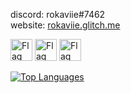 discord: rokaviie#7462\
website: <a href="https://rokaviie.glitch.me/" target="_blank">rokaviie.glitch.me</a>

<p float="left">
  <img src="https://github.com/rokaviie/rokaviie/blob/main/flag-of-nz.png" alt="Flag of New Zealand" width="35" />
  <img src="https://github.com/rokaviie/rokaviie/blob/main/flag-of-china.png" alt="Flag of China" width="35" />
  <img src="https://github.com/rokaviie/rokaviie/blob/main/flag-of-iran.png" alt="Flag of Iran" width="35" />
</p>

[![Top Languages](https://github-readme-stats.vercel.app/api/top-langs/?username=rokaviie&layout=compact&theme=radical)](https://github.com/rednek46)
